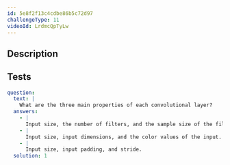 ```yaml
---
id: 5e8f2f13c4cdbe86b5c72d97
challengeType: 11
videoId: LrdmcQpTyLw
---
```


## Description

<section id='description'>
</section>

## Tests

<section id='tests'>

```yml
question:
  text: |
    What are the three main properties of each convolutional layer?
  answers:
    - |
      Input size, the number of filters, and the sample size of the filters.
    - |
      Input size, input dimensions, and the color values of the input.
    - |
      Input size, input padding, and stride.
  solution: 1
```

</section>
